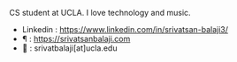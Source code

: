 CS student at UCLA. I love technology and music.
- Linkedin : https://www.linkedin.com/in/srivatsan-balaji3/
- ¶ : https://srivatsanbalaji.com
- 📨 : srivatbalaji[at]ucla.edu
